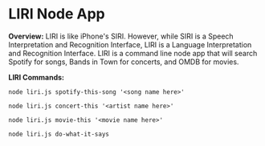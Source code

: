 # LIRI Node App

**Overview:** LIRI is like iPhone's SIRI. However, while SIRI is a Speech Interpretation and Recognition Interface, LIRI is a Language Interpretation and Recognition Interface. LIRI is a command line node app that will search Spotify for songs, Bands in Town for concerts, and OMDB for movies.

**LIRI Commands:**

```
node liri.js spotify-this-song '<song name here>'

node liri.js concert-this '<artist name here>'

node liri.js movie-this '<movie name here>'

node liri.js do-what-it-says 

```
